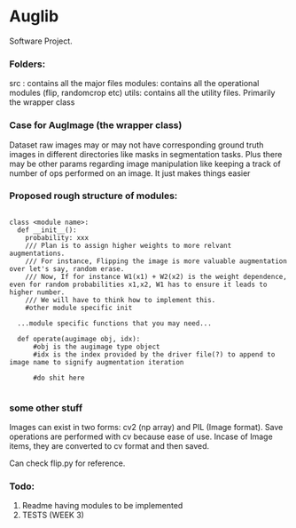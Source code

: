 # Auglib
Software Project.

### Folders:

src : contains all the major files
modules: contains all the operational modules (flip, randomcrop etc)
utils: contains all the utility files. Primarily the wrapper class

### Case for AugImage (the wrapper class)

Dataset raw images may or may not have corresponding ground  truth images in different directories like masks in segmentation tasks. Plus there may be other params regarding image manipulation like keeping a track of number of ops performed on an image.
It just makes things easier

### Proposed rough structure of modules:

```

class <module name>:
  def __init__():
    probability: xxx     
    /// Plan is to assign higher weights to more relvant augmentations. 
    /// For instance, Flipping the image is more valuable augmentation over let's say, random erase.
    /// Now, If for instance W1(x1) + W2(x2) is the weight dependence, even for random probabilities x1,x2, W1 has to ensure it leads to higher number.
    /// We will have to think how to implement this.
    #other module specific init
  
  ...module specific functions that you may need...
  
  def operate(augimage obj, idx):
      #obj is the augimage type object
      #idx is the index provided by the driver file(?) to append to image name to signify augmentation iteration
      
      #do shit here
      
```      
  
### some other stuff

Images can exist in two forms: cv2 (np array) and PIL (Image format). Save operations are performed with cv because ease of use. Incase of Image items, they are converted to cv format and then saved. 

Can check flip.py for reference.

### Todo:

1. Readme having modules to be implemented
2. TESTS (WEEK 3)

